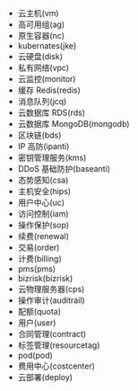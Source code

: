* 云主机(vm)
* 高可用组(ag)
* 原生容器(nc)
* kubernates(jke)
* 云硬盘(disk)
* 私有网络(vpc)
* 云监控(monitor)
* 缓存 Redis(redis)
* 消息队列(jcq)
* 云数据库 RDS(rds)
* 云数据库 MongoDB(mongodb)
* 区块链(bds)
* IP 高防(ipanti)
* 密钥管理服务(kms)
* DDoS 基础防护(baseanti)
* 态势感知(csa)
* 主机安全(hips)
* 用户中心(uc)
* 访问控制(iam)
* 操作保护(sop)
* 续费(renewal)
* 交易(order)
* 计费(billing)
* pms(pms)
* bizrisk(bizrisk)
* 云物理服务器(cps)
* 操作审计(auditrail)
* 配额(quota)
* 用户(user)
* 合同管理(contract)
* 标签管理(resourcetag)
* pod(pod)
* 费用中心(costcenter)
* 云部署(deploy)

